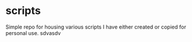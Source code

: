 # scripts
Simple repo for housing various scripts I have either created or copied for personal use. 
sdvasdv
